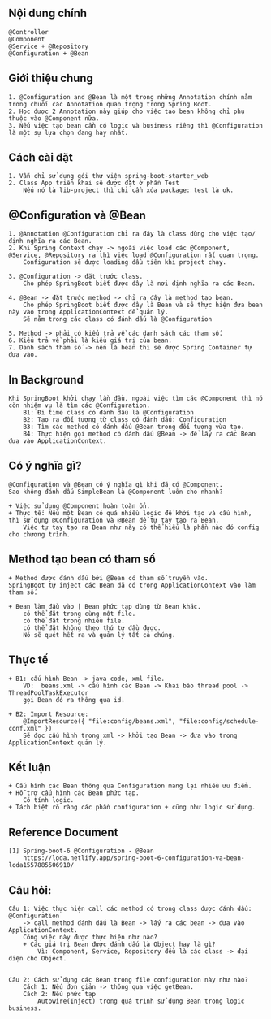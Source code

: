 ## Nội dung chính
    @Controller
    @Component
    @Service + @Repository
    @Configuration + @Bean
## Giới thiệu chung
    1. @Configuration and @Bean là một trong những Annotation chính nằm trong chuỗi các Annotation quan trọng trong Spring Boot.
    2. Học được 2 Annotation này giúp cho việc tạo bean không chỉ phụ thuộc vào @Component nữa.
    3. Nếu việc tạo bean cần có logic và business riêng thì @Configuration là một sự lựa chọn đang hay nhất.

## Cách cài đặt
    1. Vẫn chỉ sử dụng gói thư viện spring-boot-starter_web
    2. Class App triển khai sẽ được đặt ở phần Test
        Nếu nó là lib-project thì chỉ cần xóa package: test là ok.

## @Configuration và @Bean
    1. @Annotation @Configuration chỉ ra đây là class dùng cho việc tạo/định nghĩa ra các Bean.
    2. Khi Spring Context chạy -> ngoài việc load các @Component, @Service, @Repository ra thì việc load @Configuration rất quan trọng.
        Configuration sẽ được loading đầu tiên khi project chạy.

    3. @Configuration -> đặt trước class.
        Cho phép SpringBoot biết được đây là nơi định nghĩa ra các Bean.

    4. @Bean -> đặt trước method -> chỉ ra đây là method tạo bean.
        Cho phép SpringBoot biết được đây là Bean và sẽ thực hiện đưa bean này vào trong ApplicationContext để quản lý.
        Sẽ nằm trong các class có đánh dấu là @Configuration

    5. Method -> phải có kiểu trả về các danh sách các tham số.
    6. Kiểu trả về phải là kiểu giá trị của bean.
    7. Danh sách tham số -> nến là bean thì sẽ được Spring Container tự đưa vào.

## In Background
    Khi SpringBoot khởi chạy lần đầu, ngoài việc tìm các @Component thì nó còn nhiệm vụ là tìm các @Configuration.
        B1: Đi time class có đánh dấu là @Configuration
        B2: Tạo ra đối tượng từ class có đánh dấu: Configuration
        B3: Tìm các method có đánh dấu @Bean trong đối tượng vừa tạo.
        B4: Thực hiện gọi method có đánh dấu @Bean -> để lấy ra các Bean đưa vào ApplicationContext.

    
## Có ý nghĩa gì?
    @Configuration và @Bean có ý nghĩa gì khi đã có @Component.
    Sao không đánh dấu SimpleBean là @Component luôn cho nhanh?

    + Việc sử dụng @Component hoàn toàn ổn.
    + Thực tế: Nếu một Bean có quá nhiều logic để khởi tạo và cấu hình, thì sử dụng @Configuration và @Bean để tự tay tạo ra Bean.
        Việc tự tay tạo ra Bean như này có thể hiểu là phần nào đó config cho chương trình.


## Method tạo bean có tham số
    + Method được đánh dấu bởi @Bean có tham số truyền vào.
    SpringBoot tự inject các Bean đã có trong ApplicationContext vào làm tham số.
    
    + Bean làm đầu vào | Bean phức tạp dùng từ Bean khác.
        có thể đặt trong cùng một file.
        có thể đặt trong nhiều file.
        có thể đặt không theo thứ tự đầu được.
        Nó sẽ quét hết ra và quản lý tất cả chúng.


## Thực tế
    + B1: cấu hình Bean -> java code, xml file.
        VD:  beans.xml -> cấu hình các Bean -> Khai báo thread pool -> ThreadPoolTaskExecutor
        gọi Bean đó ra thông qua id.
        
    + B2: Import Resource:
        @ImportResource({ "file:config/beans.xml", "file:config/schedule-conf.xml" })
        Sẽ đọc cấu hình trong xml -> khởi tạo Bean -> đưa vào trong ApplicationContext quản lý.

## Kết luận
    + Cấu hình các Bean thông qua Configuration mang lại nhiều ưu điểm.
    + Hỗ trợ cấu hình các Bean phức tạp.
        Có tính logic.
    + Tách biệt rõ ràng các phần configuration + cũng như logic sử dụng.



## Reference Document
    [1] Spring-boot-6 @Configuration - @Bean
        https://loda.netlify.app/spring-boot-6-configuration-va-bean-loda1557885506910/


## Câu hỏi:
    Câu 1: Việc thực hiện call các method có trong class được đánh dấu: @Configuration
        -> call method đánh dấu là Bean -> lấy ra các bean -> đưa vào ApplicationContext.
        Công việc này được thực hiện như nào?
        + Các giá trị Bean được đánh dấu là Object hay là gì?
            Vì: Component, Service, Repository đều là các class -> đại diện cho Object.
        
        
    Câu 2: Cách sử dụng các Bean trong file configuration này như nào?
        Cách 1: Nếu đơn giản -> thông qua việc getBean.
        Cách 2: Nếu phức tạp
            Autowire(Inject) trong quá trình sử dụng Bean trong logic business.